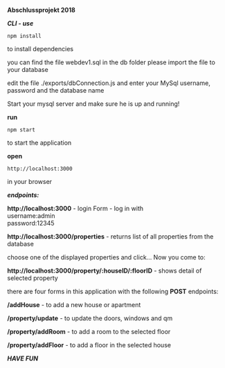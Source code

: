 **Abschlussprojekt 2018**

***CLI - use***

    npm install
    
to install dependencies 

you can find the file webdev1.sql in the db folder
please import the file to your database

edit the file ./exports/dbConnection.js and enter your MySql username, password and the database name

Start your mysql server and make sure he is up and running!

**run**

    npm start
    
to start the application

**open** 
    
    http://localhost:3000
    
in your browser

***endpoints:***

**http://localhost:3000**​ - login Form - log in with  
username:admin  
password:12345 
 
**http://localhost:3000/properties**​ - returns list of all properties from the database  

choose one of the displayed properties and click... Now you come to: 

**http://localhost:3000/property/:houseID/:floorID**​ - shows detail of selected property

there are four forms in this application with the following **POST** endpoints:

**/addHouse** - to add a new house or apartment

**/property/update** - to update the doors, windows and qm

**/property/addRoom** - to add a room to the selected floor

**/property/addFloor** - to add a floor in the selected house

***HAVE FUN***
    